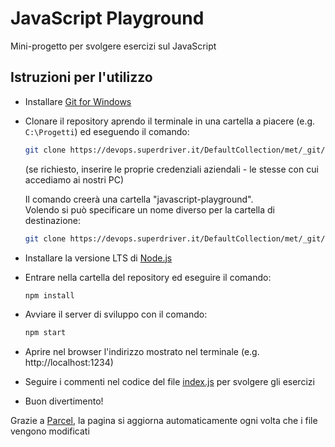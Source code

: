 # JavaScript Playground

Mini-progetto per svolgere esercizi sul JavaScript

## Istruzioni per l'utilizzo

- Installare [Git for Windows](https://git-scm.com/download/win)

- Clonare il repository aprendo il terminale in una cartella a piacere (e.g. `C:\Progetti`) ed eseguendo il comando:
  
  ```sh
  git clone https://devops.superdriver.it/DefaultCollection/met/_git/javascript-playground
  ```
  
  (se richiesto, inserire le proprie credenziali aziendali - le stesse con cui accediamo ai nostri PC)

  Il comando creerà una cartella "javascript-playground".<br>
  Volendo si può specificare un nome diverso per la cartella di destinazione:
  
  ```sh
  git clone https://devops.superdriver.it/DefaultCollection/met/_git/javascript-playground NomeDellaCartella
  ```

- Installare la versione LTS di [Node.js](https://nodejs.org/)

- Entrare nella cartella del repository ed eseguire il comando:

  ```sh
  npm install
  ```

- Avviare il server di sviluppo con il comando:

  ```sh
  npm start
  ```

- Aprire nel browser l'indirizzo mostrato nel terminale (e.g. http://localhost:1234)

- Seguire i commenti nel codice del file [index.js](./index.js) per svolgere gli esercizi

- Buon divertimento!

Grazie a [Parcel](https://parceljs.org/), la pagina si aggiorna automaticamente ogni volta che i file vengono modificati
